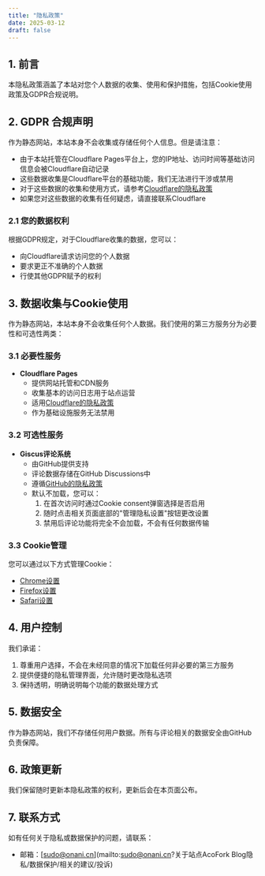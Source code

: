 ```yaml
---
title: "隐私政策"
date: 2025-03-12
draft: false
---
```


## 1. 前言
本隐私政策涵盖了本站对您个人数据的收集、使用和保护措施，包括Cookie使用政策及GDPR合规说明。

## 2. GDPR 合规声明
作为静态网站，本站本身不会收集或存储任何个人信息。但是请注意：
- 由于本站托管在Cloudflare Pages平台上，您的IP地址、访问时间等基础访问信息会被Cloudflare自动记录
- 这些数据收集是Cloudflare平台的基础功能，我们无法进行干涉或禁用
- 对于这些数据的收集和使用方式，请参考[Cloudflare的隐私政策](https://www.cloudflare.com/privacypolicy/)
- 如果您对这些数据的收集有任何疑虑，请直接联系Cloudflare

### 2.1 您的数据权利
根据GDPR规定，对于Cloudflare收集的数据，您可以：
- 向Cloudflare请求访问您的个人数据
- 要求更正不准确的个人数据
- 行使其他GDPR赋予的权利

## 3. 数据收集与Cookie使用
作为静态网站，本站本身不会收集任何个人数据。我们使用的第三方服务分为必要性和可选性两类：

### 3.1 必要性服务
- **Cloudflare Pages**
  - 提供网站托管和CDN服务
  - 收集基本的访问日志用于站点运营
  - 适用[Cloudflare的隐私政策](https://www.cloudflare.com/privacypolicy/)
  - 作为基础设施服务无法禁用

### 3.2 可选性服务
- **Giscus评论系统**
  - 由GitHub提供支持
  - 评论数据存储在GitHub Discussions中
  - 遵循[GitHub的隐私政策](https://docs.github.com/zh/site-policy/privacy-policies/github-privacy-statement)
  - 默认不加载，您可以：
    1. 在首次访问时通过Cookie consent弹窗选择是否启用
    2. 随时点击相关页面底部的"管理隐私设置"按钮更改设置
    3. 禁用后评论功能将完全不会加载，不会有任何数据传输

### 3.3 Cookie管理
您可以通过以下方式管理Cookie：
- [Chrome设置](https://support.google.com/chrome/answer/95647)
- [Firefox设置](https://support.mozilla.org/zh-CN/kb/cookies-information-websites-store-on-your-computer)
- [Safari设置](https://support.apple.com/zh-cn/guide/safari/sfri11471/mac)

## 4. 用户控制
我们承诺：
1. 尊重用户选择，不会在未经同意的情况下加载任何非必要的第三方服务
2. 提供便捷的隐私管理界面，允许随时更改隐私选项
3. 保持透明，明确说明每个功能的数据处理方式

## 5. 数据安全
作为静态网站，我们不存储任何用户数据。所有与评论相关的数据安全由GitHub负责保障。

## 6. 政策更新
我们保留随时更新本隐私政策的权利，更新后会在本页面公布。

## 7. 联系方式
如有任何关于隐私或数据保护的问题，请联系：
- 邮箱：[sudo@onani.cn](mailto:sudo@onani.cn?关于站点AcoFork Blog隐私/数据保护/相关的建议/投诉)
